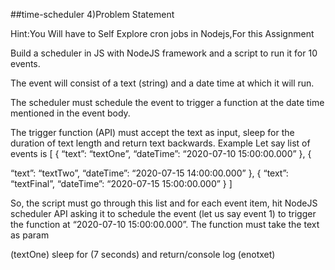 ##time-scheduler
4)Problem Statement

Hint:You Will have to Self Explore cron jobs in Nodejs,For this Assignment

Build a scheduler in JS with NodeJS framework and a script to run it for 10 events.

The event will consist of a text (string) and a date time at which it will run.

The scheduler must schedule the event to trigger a function at the date time mentioned in the event body.

The trigger function (API) must accept the text as input, sleep for the duration of text length and return text backwards.
Example
Let say list of events is
[
            	{
                            	“text”: “textOne”,
                            	“dateTime”: “2020-07-10 15:00:00.000”
},
{

“text”: “textTwo”,
                            	“dateTime”: “2020-07-15 14:00:00.000”
},
{
                            	“text”: “textFinal”,
                            	“dateTime”: “2020-07-15 15:00:00.000”
}
]



 
So, the script must go through this list and for each event item, hit NodeJS scheduler API asking it to schedule the event (let us say event 1) to trigger the function at “2020-07-10 15:00:00.000”. The function must take the text as param 

(textOne) sleep for (7 seconds) and return/console log (enotxet)


